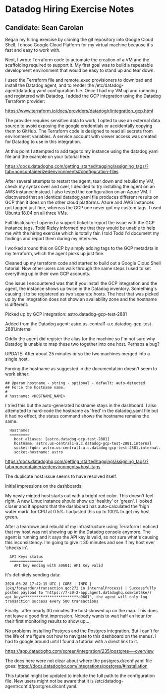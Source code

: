 # Datadog Hiring Exercise Notes
## Candidate: Sean Carolan

Began my hiring exercise by cloning the git repository into Google Cloud Shell. I chose Google Cloud Platform for my virtual machine because it's fast and easy to work with.

Next, I wrote Terraform code to automate the creation of a VM and the scaffolding required to support it. My first goal was to build a repeatable development environment that would be easy to stand up and tear down.

I used the Terraform file and remote_exec provisioners to download and install the Datadog agent, and to render the /etc/datadog-agent/datadog.yaml configuration file. Once I had my VM up and runnning and registered with Datadog, I added the GCP integration using the Datadog Terraform provider:

https://www.terraform.io/docs/providers/datadog/r/integration_gcp.html

The provider requires sensitive data to work, I opted to use an external data source to avoid exposing the google credentials or accidentally copying them to GitHub. The Terraform code is designed to read all secrets from environment variables. A service account with viewer access was created for Datadog to use in this integration.

At this point I attempted to add tags to my instance using the datadog.yaml file and the example on your tutorial here:

https://docs.datadoghq.com/getting_started/tagging/assigning_tags/?tab=noncontainerizedenvironments#configuration-files

After several attempts to restart the agent, tear down and rebuild my VM, check my syntax over and over, I decided to try installing the agent on an AWS instance instead. I also tested the configuration on an Azure VM. I discovered that an identical datadog.yaml file produces different results on GCP than it does on the other cloud platforms. Azure and AWS instances got tagged just fine, whereas the GCP one never got my custom tags. I used Ubuntu 18.04 on all three VMs.

Full disclosure:  I opened a support ticket to report the issue with the GCP instance tags. Todd Rizley informed me that they would be unable to help me with the hiring exercise which is totally fair. I told Todd I'd document my findings and report them during my interview.

I worked around this on GCP by simply adding tags to the GCP metadata in my terraform, which the agent picks up just fine.

Cleaned up my terraform code and started to build out a Google Cloud Shell tutorial. Now other users can walk through the same steps I used to set everything up in their own GCP accounts.

One issue I encountered was that if you install the GCP integration and the agent, the instance shows up twice in the Datadog inventory. Something's causing it to be registered as two separate hosts. The host that was picked up by the integration does not show an availability zone and the hostname is different:

Picked up by GCP integration:
astro.datadog-gcp-test-2881

Added from the Datadog agent:
astro.us-central1-a.c.datadog-gcp-test-2881.internal

Oddly the agent did register the alias for the machine so I'm not sure why Datadog is unable to map these two together into one host. Perhaps a bug?

UPDATE: After about 25 minutes or so the two machines merged into a single host.

Forcing the hostname as suggested in the documentation doesn't seem to work either:

```
## @param hostname - string - optional - default: auto-detected
## Force the hostname name.
#
# hostname: <HOSTNAME_NAME>
```

I tried this but the auto-generated hostname stays in the dashboard. I also attempted to hard-code the hostname as 'fred' in the datadog.yaml file but it had no effect, the status command shows the hostname remains the same.

```
  Hostnames
  =========
    host_aliases: [astro.datadog-gcp-test-2881]
    hostname: astro.us-central1-a.c.datadog-gcp-test-2881.internal
    socket-fqdn: astro.us-central1-a.c.datadog-gcp-test-2881.internal.
    socket-hostname: astro
```

https://docs.datadoghq.com/getting_started/tagging/assigning_tags/?tab=noncontainerizedenvironments#host-tags

The duplicate host issue seems to have resolved itself.

Initial impressions on the dashboards.

My newly minted host starts out with a bright red color. This doesn't feel right. A new Linux instance should show up 'healthy' or 'green'. I looked closer and it appears that the dashboard has auto-calculated the 'high water mark' for CPU at 0.5%. I adjusted this up to 100% to get my host green.

After a teardown and rebuild of my infrastructure using Terraform I noticed that my host was not showing up in the Datadog console anymore. The agent is running and it says the API key is valid, so not sure what's causing this inconsistency. I'm going to give it 30 minutes and see if my host ever 'checks in'.

```
  API Keys status
  ===============
    API key ending with a9601: API Key valid
```

It's definitely sending data:

```
2020-06-28 17:42:15 UTC | CORE | INFO | (pkg/forwarder/transaction.go:272 in internalProcess) | Successfully posted payload to "https://7-20-2-app.agent.datadoghq.com/intake/?api_key=*************************a9601", the agent will only log transaction success every 500 transactions
```

Finally...after nearly 30 minutes the host showed up on the map. This does not leave a good first impression. Nobody wants to wait half an hour for their first monitoring results to show up...

No problems installing Postgres and the Postgres integration. But I can't for the life of me figure out how to navigate to this dashboard on the menus. I had to google around until I found a tutorial with a direct link to it.

https://app.datadoghq.com/screen/integration/235/postgres---overview

The docs here were not clear about where the postgres.d/conf.yaml file goes:
https://docs.datadoghq.com/integrations/postgres/#installation

This tutorial might be updated to include the full path to the configuration file. New users might not be aware that it is /etc/datadog-agent/conf.d/postgres.d/conf.yaml.

